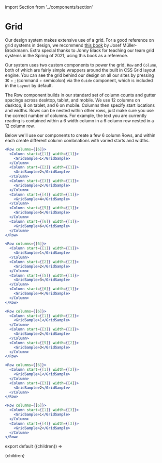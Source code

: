 import Section from '../components/section'

# Grid

Our design system makes extensive use of a grid. For a good reference on grid systems in design, we recommend [this book](https://bookshop.org/books/grid-systems-in-graphic-design-a-visual-communication-manual-for-graphic-designers-typographers-and-three-dimensional-designers/9783721201451) by Josef Müller-Brockmann. Extra special thanks to Jonny Black for teaching our team grid systems in the Spring of 2021, using this book as a reference.

Our system uses two custom components to power the grid, `Row` and `Column`, both of which are fairly simple wrappers around the built in CSS Grid layout engine. You can see the grid behind our design on all our sites by pressing ⌘ + ; (command + semicolon) via the `Guide` component, which is included in the `Layout` by default.

The Row component builds in our standard set of column counts and gutter spacings across desktop, tablet, and mobile. We use 12 columns on desktop, 8 on tablet, and 6 on mobile. Columns then specify start locations and widths. Rows can be nested within other rows, just make sure you use the correct number of columns. For example, the text you are currently reading is contained within a 6 width column in a 6 column row nested in a 12 column row.

Below we'll use our components to create a few 6 column Rows, and within each create different column combnations with varied starts and widths. 

```jsx live
<Row columns={[6]}>
  <Column start={[1]} width={[1]}>
    <GridSample>1</GridSample>
  </Column>
  <Column start={[2]} width={[1]}>
    <GridSample>2</GridSample>
  </Column>
  <Column start={[3]} width={[1]}>
    <GridSample>2</GridSample>
  </Column>
  <Column start={[4]} width={[1]}>
    <GridSample>4</GridSample>
  </Column>
  <Column start={[5]} width={[1]}>
    <GridSample>5</GridSample>
  </Column>
  <Column start={[6]} width={[1]}>
    <GridSample>6</GridSample>
  </Column>
</Row>
```

```jsx live
<Row columns={[6]}>
  <Column start={[1]} width={[1]}>
    <GridSample>1</GridSample>
  </Column>
  <Column start={[2]} width={[2]}>
    <GridSample>2</GridSample>
  </Column>
  <Column start={[5]} width={[1]}>
    <GridSample>3</GridSample>
  </Column>
  <Column start={[6]} width={[1]}>
    <GridSample>4</GridSample>
  </Column>
</Row>
```

```jsx live
<Row columns={[6]}>
  <Column start={[1]} width={[2]}>
    <GridSample>1</GridSample>
  </Column>
  <Column start={[3]} width={[2]}>
    <GridSample>2</GridSample>
  </Column>
  <Column start={[5]} width={[2]}>
    <GridSample>3</GridSample>
  </Column>
</Row>
```

```jsx live
<Row columns={[6]}>
  <Column start={[1]} width={[2]}>
    <GridSample>1</GridSample>
  </Column>
  <Column start={[3]} width={[4]}>
    <GridSample>2</GridSample>
  </Column>
</Row>
```

```jsx live
<Row columns={[6]}>
  <Column start={[1]} width={[3]}>
    <GridSample>1</GridSample>
  </Column>
  <Column start={[4]} width={[3]}>
    <GridSample>2</GridSample>
  </Column>
</Row>
```

export default ({children}) => <Section name='grid'>{children}</Section>